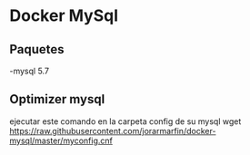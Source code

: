 # Docker MySql

## Paquetes
-mysql 5.7

## Optimizer mysql
ejecutar este comando en la carpeta config de su mysql
wget https://raw.githubusercontent.com/jorarmarfin/docker-mysql/master/myconfig.cnf
